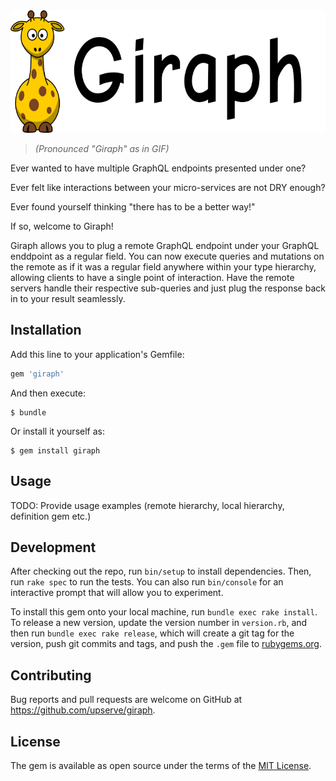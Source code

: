 <img height='196px' src='https://github.com/upserve/giraph/blob/master/github-header.png?raw=true'>

> _(Pronounced "Giraph" as in GIF)_

Ever wanted to have multiple GraphQL endpoints presented under one? 

Ever felt like interactions between your micro-services are not DRY enough?

Ever found yourself thinking "there has to be a better way!"

If so, welcome to Giraph!

Giraph allows you to plug a remote GraphQL endpoint under your GraphQL enddpoint as a regular field.
You can now execute queries and mutations on the remote as if it was a regular field anywhere within your type hierarchy, 
allowing clients to have a single point of interaction. Have the remote servers handle their respective
sub-queries and just plug the response back in to your result seamlessly.

## Installation

Add this line to your application's Gemfile:

```ruby
gem 'giraph'
```

And then execute:

    $ bundle

Or install it yourself as:

    $ gem install giraph

## Usage

TODO: Provide usage examples (remote hierarchy, local hierarchy, definition gem etc.)

## Development

After checking out the repo, run `bin/setup` to install dependencies. Then, run `rake spec` to run the tests. You can also run `bin/console` for an interactive prompt that will allow you to experiment.

To install this gem onto your local machine, run `bundle exec rake install`. To release a new version, update the version number in `version.rb`, and then run `bundle exec rake release`, which will create a git tag for the version, push git commits and tags, and push the `.gem` file to [rubygems.org](https://rubygems.org).

## Contributing

Bug reports and pull requests are welcome on GitHub at https://github.com/upserve/giraph.


## License

The gem is available as open source under the terms of the [MIT License](http://opensource.org/licenses/MIT).

